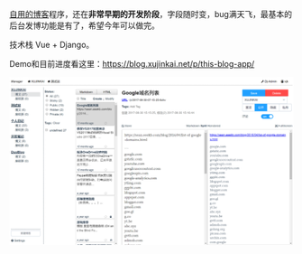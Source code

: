 [自用的博客](https://blog.xujinkai.net/)程序，还在**非常早期的开发阶段**，字段随时变，bug满天飞，最基本的后台发博功能是有了，希望今年可以做完。

技术栈 Vue + Django。

Demo和目前进度看这里：https://blog.xujinkai.net/p/this-blog-app/ 

![](screenshots/admin.png)